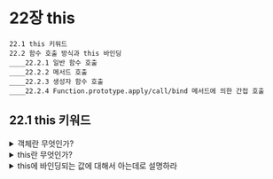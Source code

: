 # 22장 this

```
22.1 this 키워드
22.2 함수 호출 방식과 this 바인딩
____22.2.1 일반 함수 호출
____22.2.2 메서드 호출
____22.2.3 생성자 함수 호출
____22.2.4 Function.prototype.apply/call/bind 메서드에 의한 간접 호출
```

## 22.1 this 키워드

<details>
  <summary>객체란 무엇인가?</summary>
  
  상태를 나타내는 프로퍼티와 동작을 나타내는 메서드를 하나의 논리적인 단위로 묶은 복합적인 자료구조이다.
</details>

<details>
  <summary>this란 무엇인가?</summary>
  
  this는 자신이 속한 객체 혹인 자신이 생성할 인스턴스를 가르키는 자기 참조 변수이다. this를 통해 자신이 속한 객체 또는 자신이 생성할 인스턴스의 프로퍼티나 메서드를 참조할 수 있다.
</details>

<details>
  <summary>this에 바인딩되는 값에 대해서 아는데로 설명하라</summary>
  
  - 함수가 호출되는 방식에 따라 this 바인딩이 동적으로 결정된다.
    - 전역에서 this는 window객체를 가리킨다.
    - 어떠한 함수라도 일반함수로 호출되면 함수 내부에서 this는 window객체를 가리킨다.
    - 단, 화살표 함수 내부의 this는 상위 스코프의 this를 가리킨다.
    - 메서드 내부에서 this는 메서드를 호출한 객체(즉, 메서드 이름 앞의 마침표 연산자 앞에 기술한 객체)를 가리킨다.
    - 생성자함수 내부에서 this는 생성자 함수가 생성할 인스턴스를 가리킨다.
    - Function.prototype.apply/call/bind 메서드에 의한 간접 호출 => 첫번째 인수로 전달한 객체를 가리킨다.
</details>
<br/>
